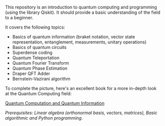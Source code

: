 This repository is an introduction to quantum computing and programming (using the library Qiskit). It should provide a basic understanding of the field to a beginner.

It covers the following topics:
- Basics of quantum information (braket notation, vector state representation, entanglement, measurements, unitary operations)
- Basics of quantum circuits
- Superdense coding
- Quantum Teleportation
- Quantum Fourier Transform
- Quantum Phase Estimation
- Draper QFT Adder
- Bernstein-Vazirani algorithm

To complete the picture, here's an excellent book for a more in-depth look at the Quantum Computing field:

[Quantum Computation and Quantum Information](https://profmcruz.files.wordpress.com/2017/08/quantum-computation-and-quantum-information-nielsen-chuang.pdf)

*Prerequisites: Linear algebra (orthonormal basis, vectors, matrices), Basic algorithmic and Python programming.*
